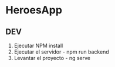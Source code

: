 # HeroesApp

## DEV
1. Ejecutar NPM install
2. Ejecutar el servidor - npm run backend
3. Levantar el proyecto - ng serve 
